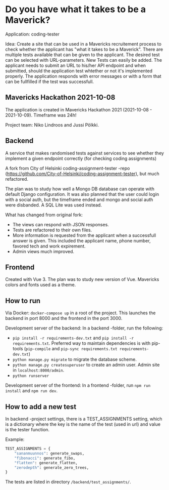 # Do you have what it takes to be a Maverick?

Application: coding-tester

Idea: Create a site that can be used in a Mavericks recruitement process to check whether the applicant has "what it takes to be a Maverick". There are multiple tests available that can be given to the applicant. The desired test can be selected with URL-parameters. New Tests can easily be added. The applicant needs to submit an URL to his/her API endpoint and when submitted, should the application test whtether or not it's implemented properly. The application responds with error messages or with a form that can be fullfilled if the test was successfull.

## Mavericks Hackathon 2021-10-08

The application is created in Mavericks Hackathon 2021 (2021-10-08 - 2021-10-09). Timeframe was 24h!

Project team: Niko Lindroos and Jussi Pölkki.

## Backend

A service that makes randomised tests against services to see whether they implement a given endpoint correctly (for checking coding assignments)

A fork from City of Helsinki coding-assignment-tester -repo (https://github.com/City-of-Helsinki/coding-assignment-tester), but much refactored.

The plan was to study how well a Mongo DB database can operate with default Django configuration. It was also planned that the user could login with a social auth, but the timeframe ended and mongo and social auth were disbanded. A SQL Lite was used instead.

What has changed from original fork:

- The views can respond with JSON responses.
- Tests are refactored to their own files.
- More information is requested from the applicant when a successfull answer is given. This included the applicant name, phone number, favored tech and work expirement.
- Admin views much improved.

## Frontend

Created with Vue 3. The plan was to study new version of Vue. Mavericks colors and fonts used as a theme.

## How to run

Via Docker: `docker-compose up` in a root of the project. This launches the backend in port 8000 and the frontend in the port 3000.

Development server of the backend: In a backend -folder, run the following:

- `pip install -r requirements-dev.txt` and `pip install -r requirements.txt`. Preferred way to maintain dependencies is with pip-tools (`pip-compile` and `pip-sync requirements.txt requirements-dev.txt`)
- `python manage.py migrate` to migrate the database scheme.
- `python manage.py createsuperuser` to create an admin user. Admin site in `localhost:8000/admin`.
- `python runserver`

Development server of the frontend: In a frontend -folder, run `npm run install` and `npm run dev`.

## How to add a new test

In backend -project settings, there is a TEST_ASSIGNMENTS setting, which is a dictionary where the key is the name of the test (used in url) and value is the tester function.

Example:

```python
TEST_ASSIGNMENTS = {
    "sananmuunnos": generate_swaps,
    "fibonacci": generate_fibo,
    "flatten": generate_flatten,
    "zerodepth": generate_zero_trees,
}
```

The tests are listed in directory `/backend/test_assignments/`.
